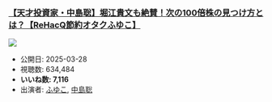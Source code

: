 ### [【天才投資家・中島聡】堀江貴文も絶賛！次の100倍株の見つけ方とは？【ReHacQ節約オタクふゆこ】](https://www.youtube.com/watch?v=9htq04ivwVU)
[![](https://img.youtube.com/vi/9htq04ivwVU/sddefault.jpg)](https://www.youtube.com/watch?v=9htq04ivwVU)
-   公開日: 2025-03-28
-   視聴数: 634,484
-   **いいね数: 7,116**
-   出演者: [ふゆこ](/rehacq_fan/people/ふゆこ "wikilink"), [中島聡](/rehacq_fan/people/中島聡 "wikilink")

